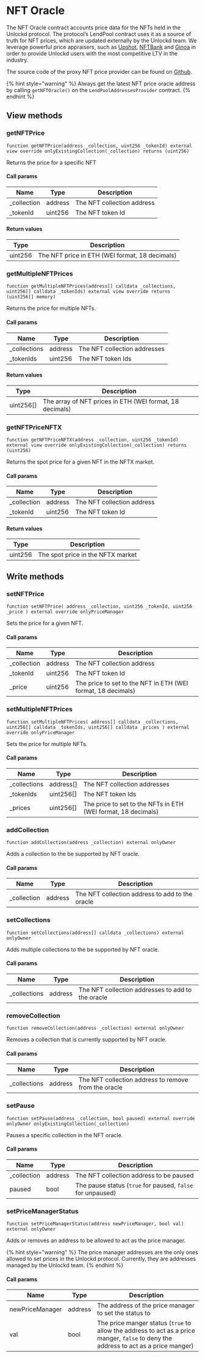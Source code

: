 # NFT Oracle

The NFT Oracle contract accounts price data for the NFTs held in the Unlockd protocol. The protocol’s LendPool contract uses it as a source of truth for NFT prices, which are updated externally by the Unlockd team. We leverage powerful price appraisers, such as [Upshot](https://upshot.xyz/), [NFTBank](https://nftbank.ai/) and [Ginoa](https://ginoa.io/) in order to provide Unlockd users with the most competitive LTV in the industry.

The source code of the proxy NFT price provider can be found on [Github](https://github.com/UnlockdFinance/unlockd-protocol-v1/blob/development/contracts/protocol/NFTOracle.sol).

{% hint style="warning" %}
Always get the latest NFT price oracle address by calling `getNFTOracle()` on the `LendPoolAddressesProvider` contract.
{% endhint %}

## View methods

### getNFTPrice

`function getNFTPrice(address _collection, uint256 _tokenId) external view override onlyExistingCollection(_collection) returns (uint256)`

Returns the price for a specific NFT

#### Call params

| Name         | Type    | Description                |
| ------------ | ------- | -------------------------- |
| \_collection | address | The NFT collection address |
| \_tokenId    | uint256 | The NFT token Id           |

#### Return values

| Type    | Description                                    |
| ------- | ---------------------------------------------- |
| uint256 | The NFT price in ETH (WEI format, 18 decimals) |

### getMultipleNFTPrices

`function getMultipleNFTPrices(address[] calldata _collections, uint256[] calldata _tokenIds) external view override returns (uint256[] memory)`

Returns the price for multiple NFTs.

#### Call params

| Name          | Type    | Description                  |
| ------------- | ------- | ---------------------------- |
| \_collections | address | The NFT collection addresses |
| \_tokenIds    | uint256 | The NFT token Ids            |

#### Return values

| Type       | Description                                              |
| ---------- | -------------------------------------------------------- |
| uint256\[] | The array of NFT prices in ETH (WEI format, 18 decimals) |

### getNFTPriceNFTX

`function getNFTPriceNFTX(address _collection, uint256 _tokenId) external view override onlyExistingCollection(_collection) returns (uint256)`

Returns the spot price for a given NFT in the NFTX market.

#### Call params

| Name         | Type    | Description                |
| ------------ | ------- | -------------------------- |
| \_collection | address | The NFT collection address |
| \_tokenId    | uint256 | The NFT token Id           |

#### Return values

| Type    | Description                       |
| ------- | --------------------------------- |
| uint256 | The spot price in the NFTX market |

## Write methods

### setNFTPrice

`function setNFTPrice( address _collection, uint256 _tokenId, uint256 _price ) external override onlyPriceManager`

Sets the price for a given NFT.

#### Call params

| Name         | Type    | Description                                                  |
| ------------ | ------- | ------------------------------------------------------------ |
| \_collection | address | The NFT collection address                                   |
| \_tokenId    | uint256 | The NFT token Id                                             |
| \_price      | uint256 | The price to set to the NFT in ETH (WEI format, 18 decimals) |

### setMultipleNFTPrices

`function setMultipleNFTPrices( address[] calldata _collections, uint256[] calldata _tokenIds, uint256[] calldata _prices ) external override onlyPriceManager`

Sets the price for multiple NFTs.

#### Call params

| Name          | Type       | Description                                                   |
| ------------- | ---------- | ------------------------------------------------------------- |
| \_collections | address\[] | The NFT collection addresses                                  |
| \_tokenIds    | uint256\[] | The NFT token Ids                                             |
| \_prices      | uint256\[] | The price to set to the NFTs in ETH (WEI format, 18 decimals) |

### addCollection

`function addCollection(address _collection) external onlyOwner`

Adds a collection to the be supported by NFT oracle.

#### Call params

| Name         | Type    | Description                                     |
| ------------ | ------- | ----------------------------------------------- |
| \_collection | address | The NFT collection address to add to the oracle |

### setCollections

`function setCollections(address[] calldata _collections) external onlyOwner`

Adds multiple collections to the be supported by NFT oracle.

#### Call params

| Name          | Type    | Description                                       |
| ------------- | ------- | ------------------------------------------------- |
| \_collections | address | The NFT collection addresses to add to the oracle |

### removeCollection

`function removeCollection(address _collection) external onlyOwner`

Removes a collection that is currently supported by NFT oracle.

#### Call params

| Name          | Type    | Description                                          |
| ------------- | ------- | ---------------------------------------------------- |
| \_collections | address | The NFT collection address to remove from the oracle |

### setPause

`function setPause(address _collection, bool paused) external override onlyOwner onlyExistingCollection(_collection)`

Pauses a specific collection in the NFT oracle.

#### Call params

| Name         | Type    | Description                                                |
| ------------ | ------- | ---------------------------------------------------------- |
| \_collection | address | The NFT collection address to be paused                    |
| paused       | bool    | The pause status (`true` for paused, `false` for unpaused) |

### setPriceManagerStatus

`function setPriceManagerStatus(address newPriceManager, bool val) external onlyOwner`

Adds or removes an address to be allowed to act as the price manager.

{% hint style="warning" %}
The price manager addresses are the only ones allowed to set prices in the Unlockd protocol. Currently, they are addresses managed by the Unlockd team.
{% endhint %}

#### Call params

| Name            | Type    | Description                                                                                                                          |
| --------------- | ------- | ------------------------------------------------------------------------------------------------------------------------------------ |
| newPriceManager | address | The address of the price manager to set the status to                                                                                |
| val             | bool    | The price manger status (`true` to allow the address to act as a price manger, `false` to deny the address to act as a price manger) |

